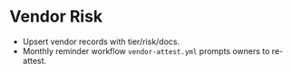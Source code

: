 # Vendor Risk
- Upsert vendor records with tier/risk/docs.
- Monthly reminder workflow `vendor-attest.yml` prompts owners to re-attest.
